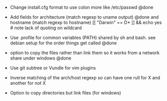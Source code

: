 
* Change install.cfg format to use colon more like /etc/passwd  @done
* Add fields for architecture (match regexp to uname output)   @done
	and hostname (match regexp to hostname)
	[[ "Darwin" == D* ]] && echo yes   # note lack of quoting on wildcard

* Use .profile for common variables (PATH) shared by sh and bash. see debian setup
  for the order things get called   @done
* option to copy the files rather than link them so it works from a 
  network share under windows  @done
* Use git subtree or Vundle for vim plugins

* Inverse matching of the arch/host regexp so can have one rull for X and another for not X
* Option to copy directories but link files  (for windows)

